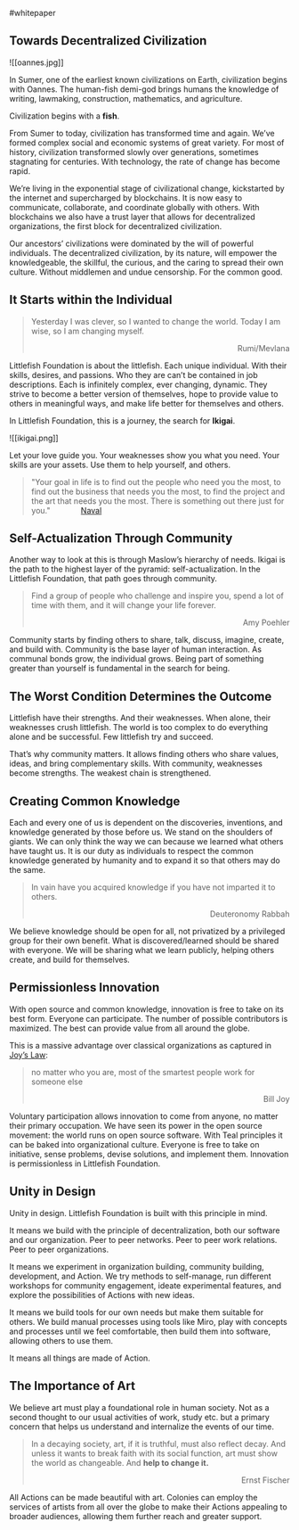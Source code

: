 #whitepaper

## Towards Decentralized Civilization
![[oannes.jpg]]

In Sumer, one of the earliest known civilizations on Earth, civilization begins with Oannes. The human-fish demi-god brings humans the knowledge of writing, lawmaking, construction, mathematics, and agriculture. 

Civilization begins with a **fish**.

From Sumer to today, civilization has transformed time and again. We’ve formed complex social and economic systems of great variety. For most of history, civilization transformed slowly over generations, sometimes stagnating for centuries. With technology, the rate of change has become rapid. 
  
We’re living in the exponential stage of civilizational change, kickstarted by the internet and supercharged by blockchains. It is now easy to communicate, collaborate, and coordinate globally with others. With blockchains we also have a trust layer that allows for decentralized organizations, the first block for decentralized civilization. 

Our ancestors’ civilizations were dominated by the will of powerful individuals. The decentralized civilization, by its nature, will empower the knowledgeable, the skillful, the curious, and the caring to spread their own culture. Without middlemen and undue censorship. For the common good.

## It Starts within the Individual 

> Yesterday I was clever, so I wanted to change the world. Today I am wise, so I am changing myself.<div style="text-align: right"> Rumi/Mevlana</div>

Littlefish Foundation is about the littlefish. Each unique individual. With their skills, desires, and passions. Who they are can’t be contained in job descriptions. Each is infinitely complex, ever changing, dynamic. They strive to become a better version of themselves, hope to provide value to others in meaningful ways, and make life better for themselves and others. 

In Littlefish Foundation, this is a journey, the search for **Ikigai**. 

![[ikigai.png]]

Let your love guide you. Your weaknesses show you what you need. Your skills are your assets. Use them to help yourself, and others. 

> "Your goal in life is to find out the people who need you the most, to find out the business that needs you the most, to find the project and the art that needs you the most. There is something out there just for you." 
            [Naval](https://open.spotify.com/episode/5W0RQCDr28VSxVZOYJn3f5?si=t2PhcpLnRpGJo6uMv_fM0g&utm_source=copy-link&nd=1)

## Self-Actualization Through Community 
Another way to look at this is through Maslow’s hierarchy of needs. Ikigai is the path to the highest layer of the pyramid: self-actualization. In the Littlefish Foundation, that path goes through community.

> Find a group of people who challenge and inspire you, spend a lot of time with them, and it will change your life forever.<div style="text-align: right">Amy Poehler</div>

Community starts by finding others to share, talk, discuss, imagine, create, and build with. Community is the base layer of human interaction. As communal bonds grow, the individual grows. Being part of something greater than yourself is fundamental in the search for being. 

## The Worst Condition Determines the Outcome
Littlefish have their strengths. And their weaknesses. When alone, their weaknesses crush littlefish. The world is too complex to do everything alone and be successful. Few littlefish try and succeed. 

That’s why community matters. It allows finding others who share values, ideas, and bring complementary skills. With community, weaknesses become strengths. The weakest chain is strengthened. 

## Creating Common Knowledge
Each and every one of us is dependent on the discoveries, inventions, and knowledge generated by those before us. We stand on the shoulders of giants. We can only think the way we can because we learned what others have taught us. It is our duty as individuals to respect the common knowledge generated by humanity and to expand it so that others may do the same. 

> In vain have you acquired knowledge if you have not imparted it to others. <div style="text-align: right">Deuteronomy Rabbah</div>

We believe knowledge should be open for all, not privatized by a privileged group for their own benefit. What is discovered/learned should be shared with everyone. We will be sharing what we learn publicly, helping others create, and build for themselves. 

## Permissionless Innovation
With open source and common knowledge, innovation is free to take on its best form. Everyone can participate. The number of possible contributors is maximized. The best can provide value from all around the globe. 

This is a massive advantage over classical organizations as captured in [Joy’s Law](https://en.wikipedia.org/wiki/Joy%27s_law_(management)):

> no matter who you are, most of the smartest people work for someone else<div style="text-align: right">Bill Joy</div>

Voluntary participation allows innovation to come from anyone, no matter their primary occupation. We have seen its power in the open source movement: the world runs on open source software. With Teal principles it can be baked into organizational culture. Everyone is free to take on initiative, sense problems, devise solutions, and implement them. Innovation is permissionless in Littlefish Foundation.

## Unity in Design

Unity in design. Littlefish Foundation is built with this principle in mind.

It means we build with the principle of decentralization, both our software and our organization. Peer to peer networks. Peer to peer work relations. Peer to peer organizations. 

It means we experiment in organization building, community building, development, and Action. We try methods to self-manage, run different workshops for community engagement, ideate experimental features, and explore the possibilities of Actions with new ideas. 

It means we build tools for our own needs but make them suitable for others. We build manual processes using tools like Miro, play with concepts and processes until we feel comfortable, then build them into software, allowing others to use them.

It means all things are made of Action. 

## The Importance of Art
We believe art must play a foundational role in human society. Not as a second thought to our usual activities of work, study etc. but a primary concern that helps us understand and internalize the events of our time. 

> In a decaying society, art, if it is truthful, must also reflect decay. And unless it wants to break faith with its social function, art must show the world as changeable. And **help to change it.** <div style="text-align: right">Ernst Fischer</div>

All Actions can be made beautiful with art. Colonies can employ the services of artists from all over the globe to make their Actions appealing to broader audiences, allowing them further reach and greater support.